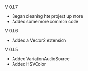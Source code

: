 V 0.1.7

- Began cleaning hte project up more
- Added some more common code

V 0.1.6

- Added a Vector2 extension

V 0.1.5

- Added VariationAudioSource
- Added HSVColor